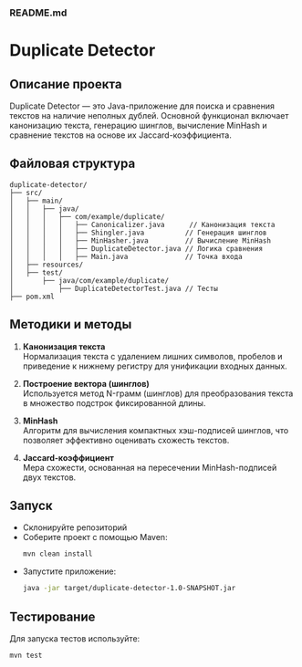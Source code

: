 ### **README.md**

# Duplicate Detector

## **Описание проекта**
Duplicate Detector — это Java-приложение для поиска и сравнения текстов на наличие неполных дублей. Основной функционал включает канонизацию текста, генерацию шинглов, вычисление MinHash и сравнение текстов на основе их Jaccard-коэффициента. 

## **Файловая структура**
```
duplicate-detector/
├── src/
│   ├── main/
│   │   ├── java/
│   │   │   ├── com/example/duplicate/
│   │   │   │   ├── Canonicalizer.java      // Канонизация текста
│   │   │   │   ├── Shingler.java          // Генерация шинглов
│   │   │   │   ├── MinHasher.java         // Вычисление MinHash
│   │   │   │   ├── DuplicateDetector.java // Логика сравнения
│   │   │   │   ├── Main.java              // Точка входа
│   ├── resources/
│   ├── test/
│       ├── java/com/example/duplicate/
│           ├── DuplicateDetectorTest.java // Тесты
├── pom.xml
```

## **Методики и методы**
1. **Канонизация текста**  
   Нормализация текста с удалением лишних символов, пробелов и приведение к нижнему регистру для унификации входных данных.

2. **Построение вектора (шинглов)**  
   Используется метод N-грамм (шинглов) для преобразования текста в множество подстрок фиксированной длины.

3. **MinHash**  
   Алгоритм для вычисления компактных хэш-подписей шинглов, что позволяет эффективно оценивать схожесть текстов.

4. **Jaccard-коэффициент**  
   Мера схожести, основанная на пересечении MinHash-подписей двух текстов.

## **Запуск**
- Склонируйте репозиторий
- Соберите проект с помощью Maven:
  ```bash
  mvn clean install
  ```
- Запустите приложение:
  ```bash
  java -jar target/duplicate-detector-1.0-SNAPSHOT.jar
  ```

## **Тестирование**
Для запуска тестов используйте:
```bash
mvn test
```

